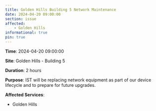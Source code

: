 ```yaml
---
title: Golden Hills Building 5 Network Maintenance
date: 2024-04-20 09:00:00
section: issue
affected:
    - Golden Hills
informational: true
pin: true
---
```


**Time**: 2024-04-20 09:00:00

**Site**: Golden Hills - Building 5

**Duration**: 2 hours

**Purpose**: IST will be replacing network equipment as part of our device lifecycle and to prepare for future upgrades.

**Affected Services**: 
  - Golden Hills